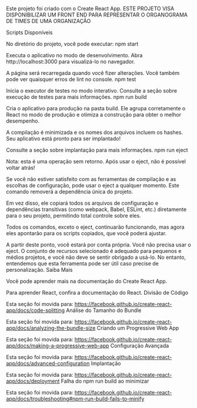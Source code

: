 Este projeto foi criado com o Create React App.
ESTE PROJETO VISA DISPONIBILIZAR UM FRONT END PARA REPRESENTAR O ORGANOGRAMA DE TIMES DE UMA ORGANIZAÇÃO

Scripts Disponíveis

No diretório do projeto, você pode executar:
npm start

Executa o aplicativo no modo de desenvolvimento.
Abra http://localhost:3000 para visualizá-lo no navegador.

A página será recarregada quando você fizer alterações.
Você também pode ver quaisquer erros de lint no console.
npm test

Inicia o executor de testes no modo interativo.
Consulte a seção sobre execução de testes para mais informações.
npm run build

Cria o aplicativo para produção na pasta build.
Ele agrupa corretamente o React no modo de produção e otimiza a construção para obter o melhor desempenho.

A compilação é minimizada e os nomes dos arquivos incluem os hashes.
Seu aplicativo está pronto para ser implantado!

Consulte a seção sobre implantação para mais informações.
npm run eject

Nota: esta é uma operação sem retorno. Após usar o eject, não é possível voltar atrás!

Se você não estiver satisfeito com as ferramentas de compilação e as escolhas de configuração, pode usar o eject a qualquer momento. Este comando removerá a dependência única do projeto.

Em vez disso, ele copiará todos os arquivos de configuração e dependências transitivas (como webpack, Babel, ESLint, etc.) diretamente para o seu projeto, permitindo total controle sobre eles.

Todos os comandos, exceto o eject, continuarão funcionando, mas agora eles apontarão para os scripts copiados, que você poderá ajustar.

A partir deste ponto, você estará por conta própria.
Você não precisa usar o eject. O conjunto de recursos selecionado é adequado para pequenos e médios projetos, e você não deve se sentir obrigado a usá-lo. No entanto, entendemos que esta ferramenta pode ser útil caso precise de personalização.
Saiba Mais

Você pode aprender mais na documentação do Create React App.

Para aprender React, confira a documentação do React.
Divisão de Código

Esta seção foi movida para: https://facebook.github.io/create-react-app/docs/code-splitting
Análise do Tamanho do Bundle

Esta seção foi movida para: https://facebook.github.io/create-react-app/docs/analyzing-the-bundle-size
Criando um Progressive Web App

Esta seção foi movida para: https://facebook.github.io/create-react-app/docs/making-a-progressive-web-app
Configuração Avançada

Esta seção foi movida para: https://facebook.github.io/create-react-app/docs/advanced-configuration
Implantação

Esta seção foi movida para: https://facebook.github.io/create-react-app/docs/deployment
Falha do npm run build ao minimizar

Esta seção foi movida para: https://facebook.github.io/create-react-app/docs/troubleshooting#npm-run-build-fails-to-minify
